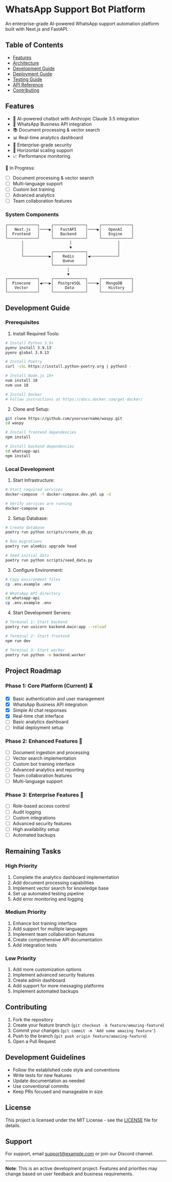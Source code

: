 # WhatsApp Support Bot Platform

An enterprise-grade AI-powered WhatsApp support automation platform built with Next.js and FastAPI.

## Table of Contents

- [Features](#features)
- [Architecture](#architecture)
- [Development Guide](#development-guide)
- [Deployment Guide](#deployment-guide)
- [Testing Guide](#testing-guide)
- [API Reference](#api-reference)
- [Contributing](#contributing)

## Features

- 🤖 AI-powered chatbot with Anthropic Claude 3.5 integration
- 📱 WhatsApp Business API integration
- 📚 Document processing & vector search
- 📊 Real-time analytics dashboard
- 🔐 Enterprise-grade security
- 🔄 Horizontal scaling support
- 📈 Performance monitoring

🚧 In Progress:
- [ ] Document processing & vector search
- [ ] Multi-language support
- [ ] Custom bot training
- [ ] Advanced analytics
- [ ] Team collaboration features

### System Components

```ascii
┌─────────────┐     ┌──────────────┐     ┌─────────────┐
│   Next.js   │────▶│   FastAPI    │────▶│   OpenAI    │
│  Frontend   │     │   Backend    │     │   Engine    │
└─────────────┘     └──────────────┘     └─────────────┘
       │                    │                    │
       │                    ▼                    │
       │            ┌──────────────┐             │
       └───────────▶│    Redis     │◀────────────┘
                    │    Queue     │
                    └──────────────┘
                           │
                           ▼
┌─────────────┐     ┌──────────────┐     ┌─────────────┐
│  Pinecone   │◀───▶│  PostgreSQL  │────▶│  MongoDB    │
│   Vector    │     │     Data     │     │   History   │
└─────────────┘     └──────────────┘     └─────────────┘
```

## Development Guide

### Prerequisites

1. Install Required Tools:

```bash
# Install Python 3.9+
pyenv install 3.9.13
pyenv global 3.9.13

# Install Poetry
curl -sSL https://install.python-poetry.org | python3 -

# Install Node.js 18+
nvm install 18
nvm use 18

# Install Docker
# Follow instructions at https://docs.docker.com/get-docker/
```

2. Clone and Setup:

```bash
git clone https://github.com/yourusername/waspy.git
cd waspy

# Install frontend dependencies
npm install

# Install backend dependencies
cd whatsapp-api
npm install
```

### Local Development

1. Start Infrastructure:

```bash
# Start required services
docker-compose -f docker-compose.dev.yml up -d

# Verify services are running
docker-compose ps
```

2. Setup Database:

```bash
# Create database
poetry run python scripts/create_db.py

# Run migrations
poetry run alembic upgrade head

# Seed initial data
poetry run python scripts/seed_data.py
```

3. Configure Environment:

```bash
# Copy environment files
cp .env.example .env

# WhatsApp API directory
cd whatsapp-api
cp .env.example .env
```

4. Start Development Servers:

```bash
# Terminal 1: Start backend
poetry run uvicorn backend.main:app --reload

# Terminal 2: Start frontend
npm run dev

# Terminal 3: Start worker
poetry run python -m backend.worker
```

## Project Roadmap

### Phase 1: Core Platform (Current) ⏳

- [x] Basic authentication and user management
- [x] WhatsApp Business API integration
- [x] Simple AI chat responses
- [x] Real-time chat interface
- [ ] Basic analytics dashboard
- [ ] Initial deployment setup

### Phase 2: Enhanced Features 🔄

- [ ] Document ingestion and processing
- [ ] Vector search implementation
- [ ] Custom bot training interface
- [ ] Advanced analytics and reporting
- [ ] Team collaboration features
- [ ] Multi-language support

### Phase 3: Enterprise Features 🎯

- [ ] Role-based access control
- [ ] Audit logging
- [ ] Custom integrations
- [ ] Advanced security features
- [ ] High availability setup
- [ ] Automated backups

## Remaining Tasks

### High Priority
1. Complete the analytics dashboard implementation
2. Add document processing capabilities
3. Implement vector search for knowledge base
4. Set up automated testing pipeline
5. Add error monitoring and logging

### Medium Priority
1. Enhance bot training interface
2. Add support for multiple languages
3. Implement team collaboration features
4. Create comprehensive API documentation
5. Add integration tests

### Low Priority
1. Add more customization options
2. Implement advanced security features
3. Create admin dashboard
4. Add support for more messaging platforms
5. Implement automated backups

## Contributing

1. Fork the repository
2. Create your feature branch (`git checkout -b feature/amazing-feature`)
3. Commit your changes (`git commit -m 'Add some amazing feature'`)
4. Push to the branch (`git push origin feature/amazing-feature`)
5. Open a Pull Request

## Development Guidelines

- Follow the established code style and conventions
- Write tests for new features
- Update documentation as needed
- Use conventional commits
- Keep PRs focused and manageable in size

## License

This project is licensed under the MIT License - see the [LICENSE](LICENSE) file for details.

## Support

For support, email support@example.com or join our Discord channel.

---

**Note**: This is an active development project. Features and priorities may change based on user feedback and business requirements.
